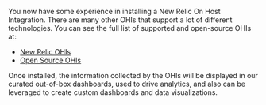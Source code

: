 You now have some experience in installing a New Relic On Host Integration.  There are many other OHIs that support a lot of different technologies.  You can see the full list of supported and open-source OHIs at:

- [New Relic OHIs](https://docs.newrelic.com/docs/integrations/host-integrations/host-integrations-list)
- [Open Source OHIs](https://docs.newrelic.com/docs/integrations/host-integrations/open-source-host-integrations-list)

Once installed, the information collected by the OHIs will be displayed in our curated out-of-box dashboards, used to drive analytics, and also can be leveraged to create custom dashboards and data visualizations.
